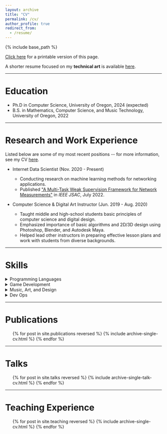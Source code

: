 ```yaml
---
layout: archive
title: "CV"
permalink: /cv/
author_profile: true
redirect_from:
  - /resume/
---
```


{% include base_path %}

[Click here](/files/cv.pdf) for a printable version of this page.

A shorter resume focused on my **technical art** is available [here](/files/resume.pdf).

-----------

Education
======

* Ph.D in Computer Science, University of Oregon, 2024 (expected)
* B.S. in Mathematics, Computer Science, and Music Technology, University of Oregon, 2022

-----------

Research and Work Experience
======

Listed below are some of my most recent positions -- for more information, see my CV [here](/files/cv.pdf).

* Internet Data Scientist (Nov. 2020 - Present)
  * Conducting research on machine learning methods for networking applications.
  * Published ["A Multi-Task Weak Supervision Framework for Network Measurements"](https://j-red.github.io/publications/arise) in *IEEE JSAC*, July 2022.

* Computer Science & Digital Art Instructor (Jun. 2019 - Aug. 2020)
  * Taught middle and high-school students basic principles of computer science and digital design.
  * Emphasized importance of basic algorithms and 2D/3D design using Photoshop, Blender, and Autodesk Maya.
  * Helped lead other instructors in preparing effective lesson plans and work with students from diverse backgrounds.

-----------

Skills
======
<details><summary>Programming Languages</summary>
  <ul>
    <li>Python</li>
    <li>C, C#, C++</li>
    <li>Bash scripting</li>
    <li>HTML/CSS, JavaScript</li>
  </ul>
</details>

<details><summary>Game Development</summary>
  <ul>
    <li>Unity (4+ years experience)</li>
    <li>Experience in creating assets for real-time engines using PBR workflows and tools such as Blender, Photoshop, and Substance Painter/Designer.</li>
    <li><a href="https://j4red.itch.io/inhuman-resources">Inhuman Resources</a>, a game I developed as part of a team in Unity for CIS 410 Game Design. Source code available <a href="https://github.com/j-red/Inhuman-Resources">here</a>.</li>
    <li>Eager to learn more about other game engines such as Unreal and Godot.</li>
  </ul>
</details>

<details><summary>Music, Art, and Design</summary>
  <ul>
    <li>3D Modeling:</li>
    <ul>
      <li>Blender (6+ years experience)</li>
      <li>Autodesk Maya</li>
      <li>Adobe Substance Painter, Substance Designer</li>
    </ul>
    <li>Audio:</li>
    <ul>
      <li>Ableton Live</li>
      <li>Audacity</li>
      <li>Logic Pro</li>
      <li>Max/MSP</li>
      <li>PureData</li>
      <li>JUCE</li>
    </ul>
    <li>Graphic Design:</li>
    <ul>
      <li>Adobe Creative Suite (PhotoShop, Illustrator) (4+ years experience)</li>
      <li>Krita, paint.net</li>
    </ul>
  </ul>
</details>

<details><summary>Dev Ops</summary>
  <ul>
    <li>Linux/Ubuntu OS</li>
    <li>Extensive proficiency in version control systems (git, BitBucket, GitLab)</li>
    <li>Scripting with bash and Python</li>
    <li>Docker and containerization</li>
    <li>MongoDB, SQL/NoSQL database management</li>
    <li>Confluence</li>
    <li>REST APIs</li>
  </ul>
</details>

-----------

<!-- These are Jekyll/Liquid loop templates. -->

Publications
======
  <ul>{% for post in site.publications reversed %}
    {% include archive-single-cv.html %}
  {% endfor %}</ul>

-----------

Talks
======
  <ul>{% for post in site.talks reversed %}
    {% include archive-single-talk-cv.html %}
  {% endfor %}</ul>

-----------

Teaching Experience
======
  <ul>{% for post in site.teaching reversed %}
    {% include archive-single-cv.html %}
  {% endfor %}</ul>
